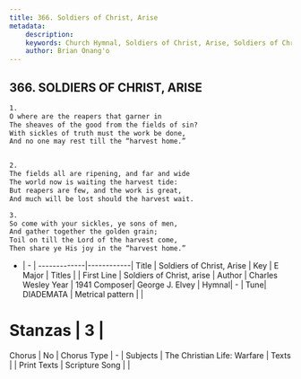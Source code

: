 ```yaml
---
title: 366. Soldiers of Christ, Arise
metadata:
    description: 
    keywords: Church Hymnal, Soldiers of Christ, Arise, Soldiers of Christ, arise, 
    author: Brian Onang'o
---
```



## 366. SOLDIERS OF CHRIST, ARISE

```txt
1.
O where are the reapers that garner in
The sheaves of the good from the fields of sin?
With sickles of truth must the work be done,
And no one may rest till the “harvest home.”


2.
The fields all are ripening, and far and wide
The world now is waiting the harvest tide:
But reapers are few, and the work is great,
And much will be lost should the harvest wait.

3.
So come with your sickles, ye sons of men,
And gather together the golden grain;
Toil on till the Lord of the harvest come,
Then share ye His joy in the “harvest home.”
```

- |   -  |
-------------|------------|
Title | Soldiers of Christ, Arise |
Key | E Major |
Titles |  |
First Line | Soldiers of Christ, arise |
Author | Charles Wesley
Year | 1941
Composer| George J. Elvey |
Hymnal|  - |
Tune| DIADEMATA |
Metrical pattern | |
# Stanzas | 3 |
Chorus | No |
Chorus Type | - |
Subjects | The Christian Life: Warfare |
Texts |  |
Print Texts | 
Scripture Song |  |
  
